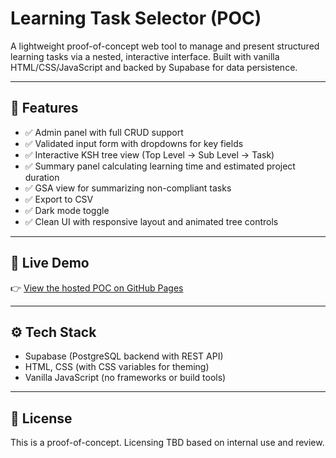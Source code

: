 # Learning Task Selector (POC)

A lightweight proof-of-concept web tool to manage and present structured learning tasks via a nested, interactive interface. Built with vanilla HTML/CSS/JavaScript and backed by Supabase for data persistence.

---

## 🧩 Features

- ✅ Admin panel with full CRUD support
- ✅ Validated input form with dropdowns for key fields
- ✅ Interactive KSH tree view (Top Level → Sub Level → Task)
- ✅ Summary panel calculating learning time and estimated project duration
- ✅ GSA view for summarizing non-compliant tasks
- ✅ Export to CSV
- ✅ Dark mode toggle
- ✅ Clean UI with responsive layout and animated tree controls

---

## 🚀 Live Demo

👉 [View the hosted POC on GitHub Pages](https://mathesonewan.github.io/learningselector/)

---

## ⚙️ Tech Stack

- Supabase (PostgreSQL backend with REST API)
- HTML, CSS (with CSS variables for theming)
- Vanilla JavaScript (no frameworks or build tools)

---

## 📄 License

This is a proof-of-concept. Licensing TBD based on internal use and review.
